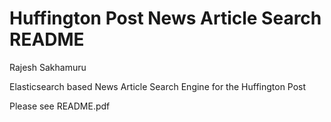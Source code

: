# Huffington Post News Article Search README
Rajesh Sakhamuru

Elasticsearch based News Article Search Engine for the Huffington Post

Please see README.pdf
